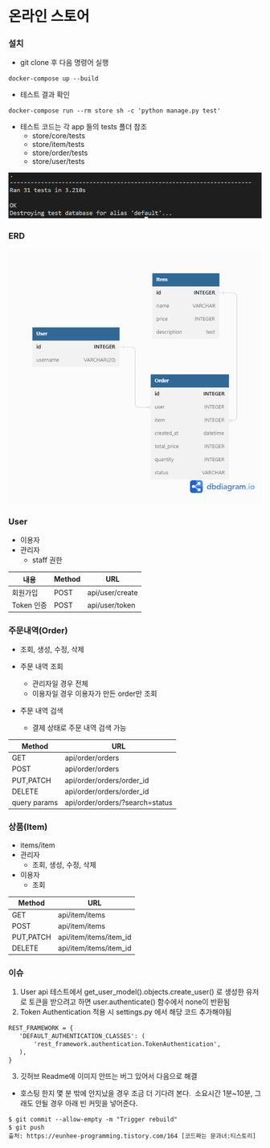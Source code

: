 # 온라인 스토어

### 설치
- git clone 후 다음 명령어 실행
```
docker-compose up --build
```
- 테스트 결과 확인
```
docker-compose run --rm store sh -c 'python manage.py test'
```
- 테스트 코드는 각 app 들의 tests 폴더 참조
  - store/core/tests
  - store/item/tests
  - store/order/tests
  - store/user/tests

<img src='/images/test.PNG'>


### ERD
<img src='/images/ERD.png'>

### User
- 이용자
- 관리자
  -  staff 권한

| 내용 | Method | URL |
|------|---|---------|
|회원가입|POST| api/user/create|
|Token 인증|POST| api/user/token|

### 주문내역(Order)
 - 조회, 생성, 수정, 삭제
 - 주문 내역 조회 
   - 관리자일 경우 전체
   - 이용자일 경우 이용자가 만든 order만 조회
  
- 주문 내역 검색
  - 결제 상태로 주문 내역 검색 가능


| Method | URL |
|---|------| 
|GET| api/order/orders|
|POST| api/order/orders|
|PUT,PATCH| api/order/orders/order_id|
|DELETE| api/order/orders/order_id|
|query params| api/order/orders/?search=status|

### 상품(Item)
 - items/item
 - 관리자
   - 조회, 생성, 수정, 삭제
 - 이용자
   - 조회
  
  | Method | URL |
  |--------|--------| 
  |GET| api/item/items|
  |POST| api/item/items|
  |PUT,PATCH| api/item/items/item_id|
  |DELETE| api/item/items/item_id|
 

### 이슈
1.  User api 테스트에서 get_user_model().objects.create_user() 로 생성한 유저로 
  토큰을 받으려고 하면 user.authenticate() 함수에서 none이 반환됨
2. Token Authentication 적용 시 settings.py 에서 해당 코드 추가해야됨
```
REST_FRAMEWORK = {
   'DEFAULT_AUTHENTICATION_CLASSES': (
       'rest_framework.authentication.TokenAuthentication',
   ),
}
```
3. 깃허브 Readme에 이미지 안뜨는 버그 있어서 다음으로 해결

- 호스팅 한지 몇 분 밖에 안지났을 경우 조금 더 기다려 본다. 
소요시간 1분~10분, 그래도 안될 경우 아래 빈 커밋을 넣어준다.
```
$ git commit --allow-empty -m "Trigger rebuild"
$ git push
출처: https://eunhee-programming.tistory.com/164 [코드짜는 문과녀:티스토리]
```